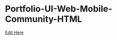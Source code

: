 # Portfolio-UI-Web-Mobile-Community-HTML

[Edit Here](https://diy-pwa.dev/~/gh/SiennaB11/SiennaB11.github.io)
